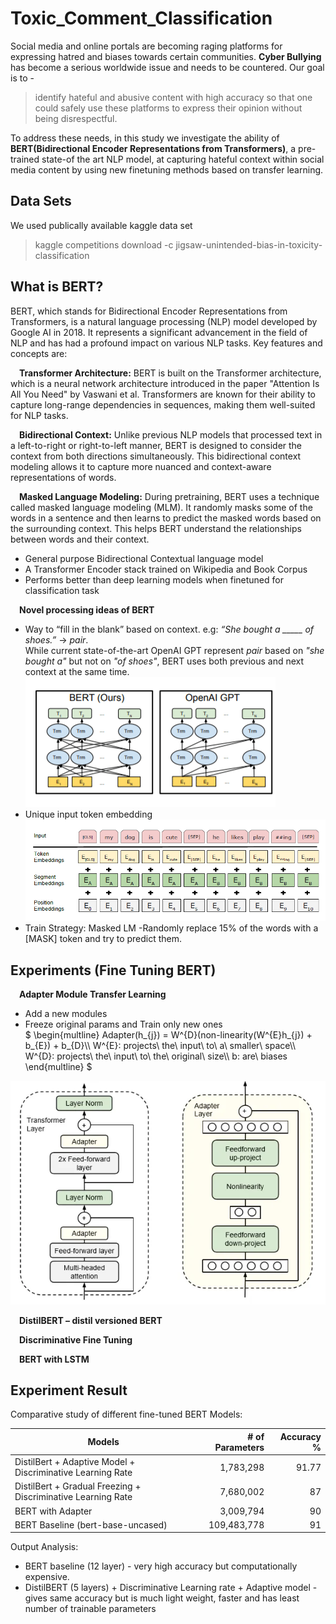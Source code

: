 # Toxic_Comment_Classification

Social media and online portals are becoming raging platforms for expressing hatred and biases towards certain communities. **Cyber Bullying** has become a serious worldwide issue and needs to be countered. Our goal is to -
> identify hateful and abusive content with high accuracy so that one could safely use these platforms to express their opinion without being disrespectful.

To address these needs, in this study we investigate the ability of **BERT(Bidirectional Encoder Representations from Transformers)**, a pre-trained state-of the art NLP model, at capturing hateful context within social media content by using new finetuning methods based on transfer learning.

## Data Sets
We used publically available kaggle data set

> kaggle competitions download -c jigsaw-unintended-bias-in-toxicity-classification

## What is BERT?
BERT, which stands for Bidirectional Encoder Representations from Transformers, is a natural language processing (NLP) model developed by Google AI in 2018. It represents a significant advancement in the field of NLP and has had a profound impact on various NLP tasks. Key features and concepts are:

&ensp;&ensp;**Transformer Architecture:** BERT is built on the Transformer architecture, which is a neural network architecture introduced in the paper "Attention Is All You Need" by Vaswani et al. Transformers are known for their ability to capture long-range dependencies in sequences, making them well-suited for NLP tasks.

&ensp;&ensp;**Bidirectional Context:** Unlike previous NLP models that processed text in a left-to-right or right-to-left manner, BERT is designed to consider the context from both directions simultaneously. This bidirectional context modeling allows it to capture more nuanced and context-aware representations of words.

&ensp;&ensp;**Masked Language Modeling:** During pretraining, BERT uses a technique called masked language modeling (MLM). It randomly masks some of the words in a sentence and then learns to predict the masked words based on the surrounding context. This helps BERT understand the relationships between words and their context.

* General purpose Bidirectional Contextual language model
* A Transformer Encoder stack trained on Wikipedia and Book Corpus
* Performs better than deep learning models when finetuned for classification task

&ensp;&ensp;**Novel processing ideas of BERT**
*   Way to “fill in the blank” based on context. e.g: *“She bought a _____ of shoes.”* &rarr; *pair*.<br>While current state-of-the-art OpenAI GPT represent *pair* based on *"she bought a"* but not on *"of shoes"*, BERT uses both previous and next context at the same time.<br>
![alt text](https://github.com/ipsitadey/Toxic_Comment_Classification/blob/main/images/BERTvsOpenAI.ppm)
*   Unique input token embedding<br>
![alt text](https://github.com/ipsitadey/Toxic_Comment_Classification/blob/main/images/token_embedding.png)
*   Train Strategy: Masked LM -Randomly replace 15% of the words with a [MASK] token and try to predict them.

## Experiments (Fine Tuning BERT)

&ensp;&ensp;**Adapter Module Transfer Learning**
* Add a new modules
* Freeze original params and Train only new ones<br>
  $` \begin{multline}
Adapter(h_{j}) = W^{D}(non-linearity(W^{E}h_{j}) + b_{E}) + b_{D}\\
W^{E}: projects\ the\ input\ to\ a\ smaller\ space\\
W^{D}: projects\ the\ input\ to\ the\ original\ size\\
b: are\ biases
\end{multline}
 `$

[![Adapter BERT](images/adapter_bert.webp)](https://medium.com/dair-ai/adapters-a-compact-and-extensible-transfer-learning-method-for-nlp-6d18c2399f62)

&ensp;&ensp;**DistilBERT – distil versioned BERT**


&ensp;&ensp;**Discriminative Fine Tuning**


&ensp;&ensp;**BERT with LSTM**


## Experiment Result
Comparative study of different fine-tuned BERT Models:

| Models                                                          | # of Parameters   | Accuracy %  |
| --------------------------------------------------------------- | -----------------:| -----------:|
| DistilBert + Adaptive Model + Discriminative Learning Rate      |   1,783,298       | 91.77       |
| DistilBert + Gradual Freezing + Discriminative Learning Rate    |   7,680,002       |   87        |
| BERT with Adapter                                               |   3,009,794       |   90        |
| BERT Baseline (bert-base-uncased)                               | 109,483,778       |   91        |

Output Analysis:
* BERT baseline (12 layer) - very high accuracy but computationally expensive.
* DistilBERT (5 layers) + Discriminative Learning rate + Adaptive model - gives same accuracy but is much light weight, faster and has least number of trainable parameters
